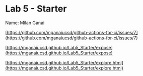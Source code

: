 # Lab 5 - Starter
Name: Milan Ganai

[https://github.com/mganaiucsd/github-actions-for-ci/issues/7](https://github.com/mganaiucsd/github-actions-for-ci/issues/7)

[https://mganaiucsd.github.io/Lab5_Starter/expose](https://mganaiucsd.github.io/Lab5_Starter/expose)

[https://mganaiucsd.github.io/Lab5_Starter/explore.html](https://mganaiucsd.github.io/Lab5_Starter/explore.html)